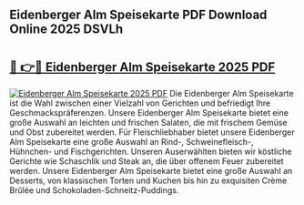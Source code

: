 ## Eidenberger Alm Speisekarte PDF Download Online 2025 DSVLh

# <h2><a href="http://gcdqp4g.nevu.top/?p=Eidenberger+Alm+Speisekarte">🔗 👉🔴 Eidenberger Alm Speisekarte 2025 PDF</a></h2>

[![Eidenberger Alm Speisekarte 2025 PDF](https://i.imgur.com/dBaPXMq.png)](http://gcdqp4g.nevu.top/?p=Eidenberger+Alm+Speisekarte)
Die Eidenberger Alm Speisekarte ist die Wahl zwischen einer Vielzahl von Gerichten und befriedigt Ihre Geschmackspräferenzen. Unsere Eidenberger Alm Speisekarte bietet eine große Auswahl an leichten und frischen Salaten, die mit frischem Gemüse und Obst zubereitet werden. Für Fleischliebhaber bietet unsere Eidenberger Alm Speisekarte eine große Auswahl an Rind-, Schweinefleisch-, Hühnchen- und Fischgerichten. Unseren Auserwählten bieten wir köstliche Gerichte wie Schaschlik und Steak an, die über offenem Feuer zubereitet werden. Unsere Eidenberger Alm Speisekarte bietet eine große Auswahl an Desserts, von klassischen Torten und Kuchen bis hin zu exquisiten Crème Brûlée und Schokoladen-Schneitz-Puddings.

